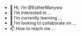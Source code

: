 - 👋 Hi, I’m @EstherManywa
- 👀 I’m interested in ...
- 🌱 I’m currently learning ...
- 💞️ I’m looking to collaborate on ...
- 📫 How to reach me ...

<!---
EstherManywa/EstherManywa is a ✨ special ✨ repository because its `README.md` (this file) appears on your GitHub profile.
You can click the Preview link to take a look at your changes.
--->
